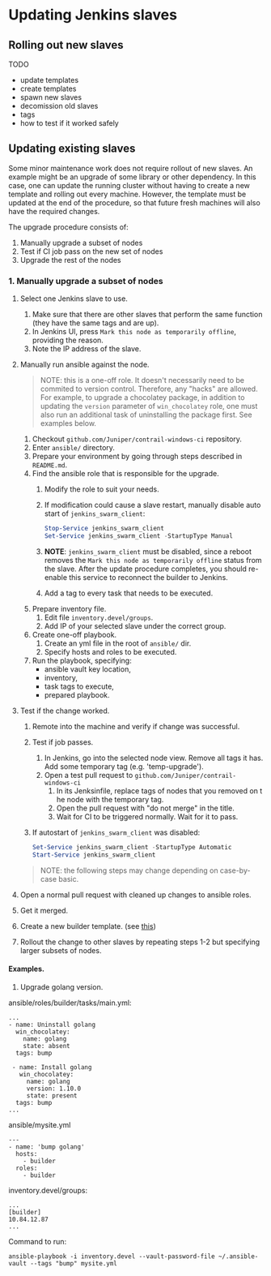 # Updating Jenkins slaves

## Rolling out new slaves

TODO
- update templates
- create templates
- spawn new slaves
- decomission old slaves
- tags
- how to test if it worked safely

## Updating existing slaves

Some minor maintenance work does not require rollout of new slaves. An example might be an
upgrade of some library or other dependency. In this case, one can update the running cluster
without having to create a new template and rolling out every machine. However, the template must
be updated at the end of the procedure, so that future fresh machines will also have the
required changes.

The upgrade procedure consists of:
1. Manually upgrade a subset of nodes
1. Test if CI job pass on the new set of nodes
1. Upgrade the rest of the nodes

### 1. Manually upgrade a subset of nodes

1. Select one Jenkins slave to use.
    1. Make sure that there are other slaves that perform the same function (they have the same tags and are up).
    1. In Jenkins UI, press `Mark this node as temporarily offline`, providing the reason.
    1. Note the IP address of the slave.
1. Manually run ansible against the node.

    > NOTE: this is a one-off role. It doesn't necessarily need to be commited to
    version control. Therefore, any "hacks" are allowed. For example, to upgrade
    a chocolatey package, in addition to updating the `version` parameter of
    `win_chocolatey` role, one must also run an additional task of uninstalling
    the package first. See examples below.

    1. Checkout `github.com/Juniper/contrail-windows-ci` repository.
    1. Enter `ansible/` directory.
    1. Prepare your environment by going through steps described in `README.md`.
    1. Find the ansible role that is responsible for the upgrade.
        1. Modify the role to suit your needs.
        1. If modification could cause a slave restart, manually disable auto start of `jenkins_swarm_client`:

            ```powershell
            Stop-Service jenkins_swarm_client
            Set-Service jenkins_swarm_client -StartupType Manual
            ```

        1. __NOTE__: `jenkins_swarm_client` must be disabled, since a reboot removes the `Mark this node as temporarily offline` status from the slave. After the update procedure completes, you should re-enable this service to reconnect the builder to Jenkins.
        1. Add a tag to every task that needs to be executed.
    1. Prepare inventory file.
        1. Edit file `inventory.devel/groups`.
        1. Add IP of your selected slave under the correct group.
    1. Create one-off playbook.
        1. Create an yml file in the root of `ansible/` dir.
        1. Specify hosts and roles to be executed.
    1. Run the playbook, specifying:
        - ansible vault key location,
        - inventory,
        - task tags to execute,
        - prepared playbook.
1. Test if the change worked.
    1. Remote into the machine and verify if change was successful.
    1. Test if job passes.
        1. In Jenkins, go into the selected node view. Remove all tags it has. Add some temporary tag (e.g. 'temp-upgrade').
        1. Open a test pull request to `github.com/Juniper/contrail-windows-ci`
            1. In its Jenksinfile, replace tags of nodes that you removed on t he node with the temporary tag.
            1. Open the pull request with "do not merge" in the title.
            1. Wait for CI to be triggered normally. Wait for it to pass.
    1. If autostart of `jenkins_swarm_client` was disabled:

        ```powershell
        Set-Service jenkins_swarm_client -StartupType Automatic
        Start-Service jenkins_swarm_client
        ```

    > NOTE: the following steps may change depending on case-by-case basic.

1. Open a normal pull request with cleaned up changes to ansible roles.
1. Get it merged.
1. Create a new builder template. (see [this](#rolling-out-new-slaves))
1. Rollout the change to other slaves by repeating steps 1-2 but specifying larger subsets of nodes.

#### Examples.

1. Upgrade golang version.

ansible/roles/builder/tasks/main.yml:
```
...
- name: Uninstall golang
  win_chocolatey:
    name: golang
    state: absent
  tags: bump
 
 - name: Install golang
   win_chocolatey:
     name: golang
     version: 1.10.0
     state: present
  tags: bump
...
```

ansible/mysite.yml
```
---
- name: 'bump golang'
  hosts: 
    - builder
  roles: 
    - builder
```

inventory.devel/groups:
```
...
[builder]
10.84.12.87
...
```

Command to run:
```
ansible-playbook -i inventory.devel --vault-password-file ~/.ansible-vault --tags "bump" mysite.yml
```
